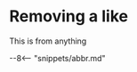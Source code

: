 <!-- SPDX-License-Identifier: CC-BY-4.0 -->
<!-- Copyright Contributors to the ODPi Egeria project. -->

# Removing a like

This is from anything



--8<-- "snippets/abbr.md"
